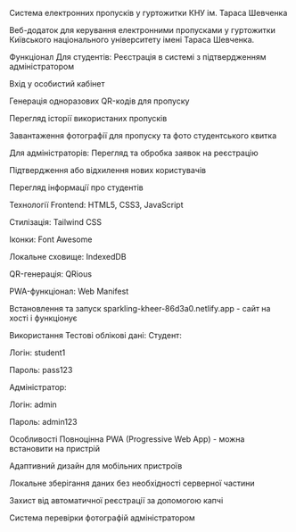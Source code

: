 Система електронних пропусків у гуртожитки КНУ ім. Тараса Шевченка


Веб-додаток для керування електронними пропусками у гуртожитки Київського національного університету імені Тараса Шевченка.

Функціонал
Для студентів:
Реєстрація в системі з підтвердженням адміністратором

Вхід у особистий кабінет

Генерація одноразових QR-кодів для пропуску

Перегляд історії використаних пропусків

Завантаження фотографії для пропуску та фото студентського квитка

Для адміністраторів:
Перегляд та обробка заявок на реєстрацію

Підтвердження або відхилення нових користувачів

Перегляд інформації про студентів

Технології
Frontend: HTML5, CSS3, JavaScript

Стилізація: Tailwind CSS

Іконки: Font Awesome

Локальне сховище: IndexedDB

QR-генерація: QRious

PWA-функціонал: Web Manifest

Встановлення та запуск
sparkling-kheer-86d3a0.netlify.app - сайт на хості і функціонує 

Використання
Тестові облікові дані:
Студент:

Логін: student1

Пароль: pass123

Адміністратор:

Логін: admin

Пароль: admin123

Особливості
Повноцінна PWA (Progressive Web App) - можна встановити на пристрій

Адаптивний дизайн для мобільних пристроїв

Локальне зберігання даних без необхідності серверної частини

Захист від автоматичної реєстрації за допомогою капчі

Система перевірки фотографій адміністратором
